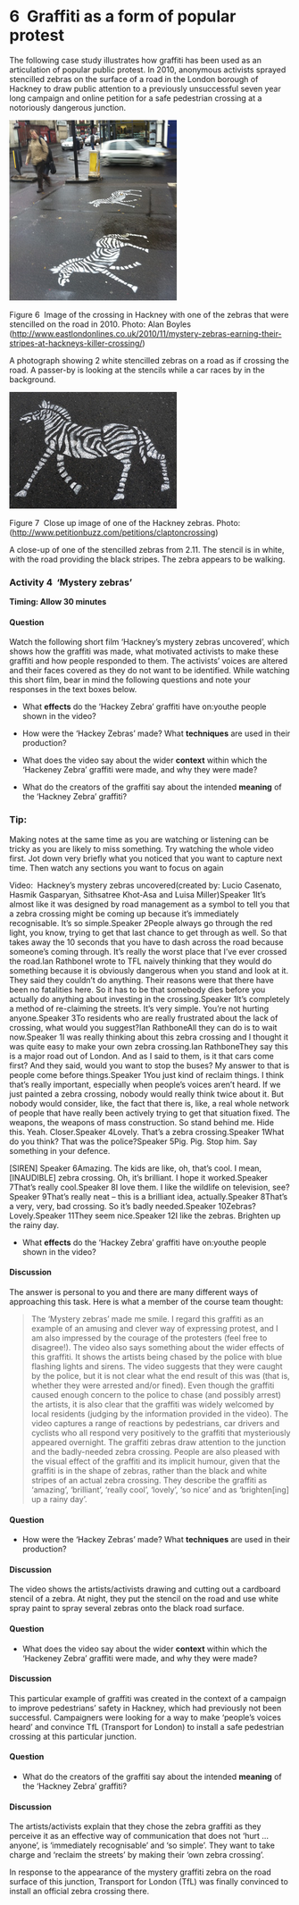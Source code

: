 # 6  Graffiti as a form of popular protest


The following case study illustrates how graffiti has been used as an articulation of popular public protest. In 2010, anonymous activists sprayed stencilled zebras on the surface of a road in the London borough of Hackney to draw public attention to a previously unsuccessful seven year long campaign and online petition for a safe pedestrian crossing at a notoriously dangerous junction. 


![figure images/y031_blk03_u02_zebras21870.tif](images/y031_blk03_u02_zebras21870.tif)


Figure 6  Image of the crossing in Hackney with one of the zebras that were stencilled on the road in 2010. Photo: Alan Boyles (http://www.eastlondonlines.co.uk/2010/11/mystery-zebras-earning-their-stripes-at-hackneys-killer-crossing/)

A photograph showing 2 white stencilled zebras on a road as if crossing the road. A passer-by is looking at the stencils while a car races by in the background.

![figure images/y031_blk03_u02_hackney_zebra21871.tif](images/y031_blk03_u02_hackney_zebra21871.tif)


Figure 7  Close up image of one of the Hackney zebras. Photo:  (http://www.petitionbuzz.com/petitions/claptoncrossing)

A close-up of one of the stencilled zebras from 2.11. The stencil is in white, with the road providing the black stripes. The zebra appears to be walking.

### Activity 4  ‘Mystery zebras’
__Timing: Allow 30 minutes__
<!--Heading:
            Question 1-->

#### Question

Watch the following short film ‘Hackney’s mystery zebras uncovered’, which shows how the graffiti was made, what motivated activists to make these graffiti and how people responded to them. The activists’ voices are altered and their faces covered as they do not want to be identified. While watching this short film, bear in mind the following questions and note your responses in the text boxes below.

* What __effects__ do the ‘Hackey Zebra’ graffiti have on:youthe people shown in the video?

* How were the ‘Hackey Zebras’ made? What __techniques__ are used in their production?

* What does the video say about the wider __context__ within which the ‘Hackeney Zebra’ graffiti were made, and why they were made?

* What do the creators of the graffiti say about the intended __meaning__ of the ‘Hackney Zebra’ graffiti?


### Tip:

Making notes at the same time as you are watching or listening can be tricky as you are likely to miss something. Try watching the whole video first. Jot down very briefly what you noticed that you want to capture next time. Then watch any sections you want to focus on again


<!--MEDIACONTENT-->Video:  Hackney’s mystery zebras uncovered(created by: Lucio Casenato, Hasmik Gasparyan, Sithsatree Khot-Asa and Luisa Miller)Speaker 1It’s almost like it was designed by road management as a symbol to tell you that a zebra crossing might be coming up because it’s immediately recognisable. It’s so simple.Speaker 2People always go through the red light, you know, trying to get that last chance to get through as well. So that takes away the 10 seconds that you have to dash across the road because someone’s coming through. It’s really the worst place that I’ve ever crossed the road.Ian RathboneI wrote to TFL naively thinking that they would do something because it is obviously dangerous when you stand and look at it. They said they couldn’t do anything. Their reasons were that there have been no fatalities here. So it has to be that somebody dies before you actually do anything about investing in the crossing.Speaker 1It’s completely a method of re-claiming the streets. It’s very simple. You’re not hurting anyone.Speaker 3To residents who are really frustrated about the lack of crossing, what would you suggest?Ian RathboneAll they can do is to wait now.Speaker 1I was really thinking about this zebra crossing and I thought it was quite easy to make your own zebra crossing.Ian RathboneThey say this is a major road out of London. And as I said to them, is it that cars come first? And they said, would you want to stop the buses? My answer to that is people come before things.Speaker 1You just kind of reclaim things. I think that’s really important, especially when people’s voices aren’t heard. If we just painted a zebra crossing, nobody would really think twice about it. But nobody would consider, like, the fact that there is, like, a real whole network of people that have really been actively trying to get that situation fixed. The weapons, the weapons of mass construction. So stand behind me. Hide this. Yeah. Closer.Speaker 4Lovely. That’s a zebra crossing.Speaker 1What do you think? That was the police?Speaker 5Pig. Pig. Stop him. Say something in your defence.
[SIREN]
Speaker 6Amazing. The kids are like, oh, that’s cool. I mean, [INAUDIBLE] zebra crossing. Oh, it’s brilliant. I hope it worked.Speaker 7That’s really cool.Speaker 8I love them. I like the wildlife on television, see?Speaker 9That’s really neat – this is a brilliant idea, actually.Speaker 8That’s a very, very, bad crossing. So it’s badly needed.Speaker 10Zebras? Lovely.Speaker 11They seem nice.Speaker 12I like the zebras. Brighten up the rainy day.<!--ENDMEDIACONTENT-->
* What __effects__ do the ‘Hackey Zebra’ graffiti have on:youthe people shown in the video?


#### Discussion

The answer is personal to you and there are many different ways of approaching this task. Here is what a member of the course team thought: 

<!--Quote id=-->
>The ‘Mystery zebras’ made me smile. I regard this graffiti as an example of an amusing and clever way of expressing protest, and I am also impressed by the courage of the protesters (feel free to disagree!). 
>The video also says something about the wider effects of this graffiti. It shows the artists being chased by the police with blue flashing lights and sirens. The video suggests that they were caught by the police, but it is not clear what the end result of this was (that is, whether they were arrested and/or fined). Even though the graffiti caused enough concern to the police to chase (and possibly arrest) the artists, it is also clear that the graffiti was widely welcomed by local residents (judging by the information provided in the video). The video captures a range of reactions by pedestrians, car drivers and cyclists who all respond very positively to the graffiti that mysteriously appeared overnight. The graffiti zebras draw attention to the junction and the badly-needed zebra crossing. People are also pleased with the visual effect of the graffiti and its implicit humour, given that the graffiti is in the shape of zebras, rather than the black and white stripes of an actual zebra crossing. They describe the graffiti as ‘amazing’, ‘brilliant’, ‘really cool’, ‘lovely’, ‘so nice’ and as ‘brighten[ing] up a rainy day’. 



#### Question

* How were the ‘Hackey Zebras’ made? What __techniques__ are used in their production?


#### Discussion

The video shows the artists/activists drawing and cutting out a cardboard stencil of a zebra. At night, they put the stencil on the road and use white spray paint to spray several zebras onto the black road surface. 
<!--Heading:
            Question 2-->

#### Question

* What does the video say about the wider __context__ within which the ‘Hackeney Zebra’ graffiti were made, and why they were made?


#### Discussion

This particular example of graffiti was created in the context of a campaign to improve pedestrians’ safety in Hackney, which had previously not been successful. Campaigners were looking for a way to make ‘people’s voices heard’ and convince TfL (Transport for London) to install a safe pedestrian crossing at this particular junction. 
<!--Heading:
            Question 3-->

#### Question

* What do the creators of the graffiti say about the intended __meaning__ of the ‘Hackney Zebra’ graffiti?


#### Discussion

The artists/activists explain that they chose the zebra graffiti as they perceive it as an effective way of communication that does not ‘hurt … anyone’, is ‘immediately recognisable’ and ‘so simple’. They want to take charge and ‘reclaim the streets’ by making their ‘own zebra crossing’. 



In response to the appearance of the mystery graffiti zebra on the road surface of this junction, Transport for London (TfL) was finally convinced to install an official zebra crossing there. 

